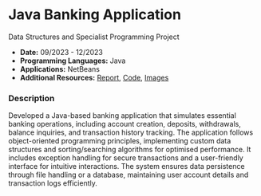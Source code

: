 # Java Banking Application 
Data Structures and Specialist Programming Project
- **Date:** 09/2023 - 12/2023
- **Programming Languages:** Java
- **Applications:** NetBeans
- **Additional Resources:** [Report](), [Code](https://github.com/SamuelAkintomide/JavaEEBank/tree/main/Code), [Images](https://github.com/SamuelAkintomide/JavaEEBank/tree/main/Images)
  
### Description
Developed a Java-based banking application that simulates essential banking operations, including account creation, deposits, withdrawals, balance inquiries, and transaction history tracking. The application follows object-oriented programming principles, implementing custom data structures and sorting/searching algorithms for optimised performance. It includes exception handling for secure transactions and a user-friendly interface for intuitive interactions. The system ensures data persistence through file handling or a database, maintaining user account details and transaction logs efficiently.

